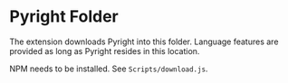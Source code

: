 # Pyright Folder
The extension downloads Pyright into this folder. Language features are provided as long as Pyright resides in this location.

NPM needs to be installed. See `Scripts/download.js`.
